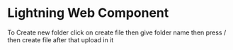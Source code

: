 # Lightning Web Component
To Create new folder click on create file then give folder name then press / then create file after that upload in it
